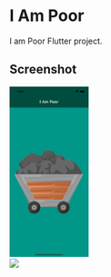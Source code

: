 # I Am Poor

I am Poor Flutter project.

## Screenshot

<a style='text-decoration: none; color: orange;'>
    <img src="screenshots/screenshot_001.png" style='height: 300px'>  
  <div style='width: 130px; text-align: center;'></div>
</a>

<a style='text-decoration: none; color: orange;'>
    <img src="screenshots/i_am_poor.gif" style='height: 300px'>  
  <div style='width: 130px; text-align: center;'></div>
</a>
